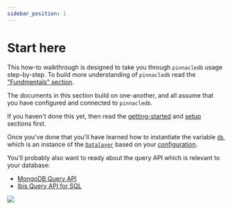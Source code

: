 ```yaml
---
sidebar_position: 1
---
```


# Start here

This how-to walkthrough is designed to take you through `pinnacledb` usage step-by-step.
To build more understanding of `pinnacledb` read the ["Fundmentals" section](../fundamentals/glossary.md).

The documents in this section build on one-another, and all assume that you have configured and connected to `pinnacledb`.

If you haven't done this yet, then read the [getting-started](../get_started) and [setup](../setup) sections first.

Once you've done that you'll have learned how to instantiate the variable [`db`](../setup/connecting.md), which is an instance of
the [`Datalayer`](../fundamentals/datalayer_overview.md) based on your [configuration](../setup/configuration.md).

You'll probably also want to ready about the query API which is relevant to your database:

- [MongoDB Query API](../data_integrations/mongodb_query_API.md)
- [Ibis Query API for SQL](../data_integrations/sql_query_API.md)

![](/img/walkthrough.png)